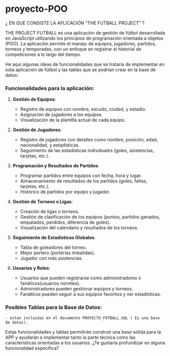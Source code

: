 # proyecto-POO

¿ EN QUE CONSISTE LA APLICACIÓN "THE FUTBALL PROJECT" ?

THE PROJECT FUTBALL es una aplicación de gestión de fútbol desarrollada en JavaScript utilizando los principios de programación orientada a objetos (POO). La aplicación permite el manejo de equipos, jugadores, partidos, torneos y temporadas, con un enfoque en registrar el historial de competiciones a lo largo del tiempo.


He aquí algunas ideas de funcionalidades que se trataría de implementar en esta aplicación de fútbol y las tablas que se podrían crear en la base de datos:

### Funcionalidades para la aplicación:
1. **Gestión de Equipos**:
   - Registro de equipos con nombre, escudo, ciudad, y estadio.
   - Asignación de jugadores a los equipos.
   - Visualización de la plantilla actual de cada equipo.

2. **Gestión de Jugadores**:
   - Registro de jugadores con detalles como nombre, posición, edad, nacionalidad, y estadísticas.
   - Seguimiento de las estadísticas individuales (goles, asistencias, tarjetas, etc.).

3. **Programación y Resultados de Partidos**:
   - Programar partidos entre equipos con fecha, hora y lugar.
   - Almacenamiento de resultados de los partidos (goles, faltas, tarjetas, etc.).
   - Histórico de partidos por equipo y jugador.

4. **Gestión de Torneos o Ligas**:
   - Creación de ligas o torneos.
   - Gestión de clasificación de los equipos (puntos, partidos ganados, empatados, perdidos, diferencia de goles).
   - Visualización del calendario y resultados de los torneos.

5. **Seguimiento de Estadísticas Globales**:
   - Tabla de goleadores del torneo.
   - Mejor portero (porterías imbatidas).
   - Jugador con más asistencias.

6. **Usuarios y Roles**:
   - Usuarios que pueden registrarse como administradores o fanáticos(usuarios normles).
   - Administradores pueden gestionar equipos y torneos.
   - Fanáticos pueden seguir a sus equipos favoritos y ver estadísticas.

### Posibles Tablas para la Base de Datos:
    - estan incluidas en el documento PROYECTO_FUTBALL.SQL ( Es una base de datos).


Estas funcionalidades y tablas permitirán construir una base sólida para la APP y  ayudarán a implementar tanto la parte técnica como las características orientadas a los usuarios. ¿Te gustaría profundizar en alguna funcionalidad específica?